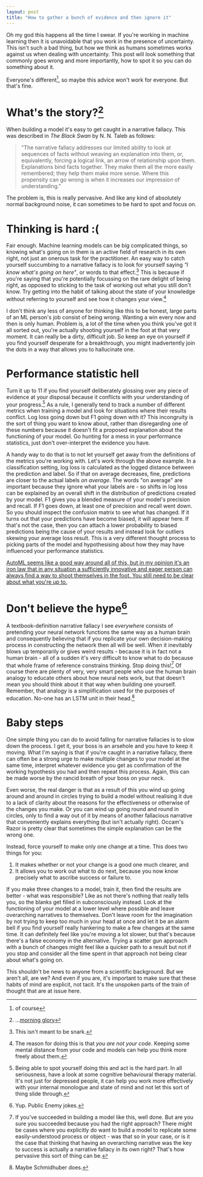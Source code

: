 ```yaml
---
layout: post
title: "How to gather a bunch of evidence and then ignore it"
---
```


Oh my god this happens all the time I swear. If you're working in machine learning then it is unavoidable that you work in the presence of uncertainty. This isn't such a bad thing, but how we think as humans sometimes works against us when dealing with uncertainty. This post will look something that commonly goes wrong and more importantly, how to spot it so you can do something about it.

Everyone's different[^1], so maybe this advice won't work for everyone. But that's fine.

# What's the story?[^2]

When building a model it's easy to get caught in a narrative fallacy. This was described in _The Black Swan_ by N. N. Taleb as follows:

> "The narrative fallacy addresses our limited ability to look at sequences of facts without weaving an explanation into them, or, equivalently, forcing a logical link, an arrow of relationship upon them. Explanations bind facts together. They make them all the more easily remembered; they help them make more sense. Where this propensity can go wrong is when it increases our impression of understanding."

The problem is, this is really pervasive. And like any kind of absolutely normal background noise, it can sometimes to be hard to spot and focus on.

# Thinking is hard :(

Fair enough. Machine learning models can be big complicated things, so knowing what's going on in them is an active field of research in its own right, not just an onerous task for the practitioner. An easy way to catch yourself succumbing to a narrative fallacy is to look for yourself saying _"I know what's going on here"_, or words to that effect.[^6] This is because if you're saying that you're potentially focussing on the rare delight of being right, as opposed to sticking to the task of working out what you still don't know. Try getting into the habit of talking about the state of your knowledge without referring to yourself and see how it changes your view.[^3]

I don't think any less of anyone for thinking like this to be honest, large parts of an ML person's job consist of being wrong. Wanting a win every now and then is only human. Problem is, a lot of the time when you think you've got it all sorted out, you're actually shooting yourself in the foot at that very moment. It can really be a dirty, difficult job. So keep an eye on yourself if you find yourself desperate for a breakthrough, you might inadvertently join the dots in a way that allows you to hallucinate one. 

# Performance statistic hell

Turn it up to 11 if you find yourself deliberately glossing over any piece of evidence at your disposal because it conflicts with your understanding of your progress.[^4] As a rule, I generally tend to track a number of different metrics when training a model and look for situations where their results conflict. Log loss going down but F1 going down with it? This incongruity is the sort of thing you want to know about, rather than disregarding one of these numbers because it doesn't fit a proposed explanation about the functioning of your model. Go hunting for a mess in your performance statistics, just don't over-interpret the evidence you have. 

A handy way to do that is to not let yourself get away from the definitions of the metrics you're working with. Let's work through the above example. In a classification setting, log loss is calculated as the logged distance between the prediction and label. So if that on average decreases, fine, predictions are closer to the actual labels _on average_. The words "on average" are important because they ignore what your labels are - so shifts in log loss can be explained by an overall shift in the distribution of predictions created by your model. F1 gives you a blended measure of your model's precision and recall. If F1 goes down, at least one of precision and recall went down. So you should inspect the confusion matrix to see what has changed. If it turns out that your predictions have become biased, it will appear here. If that's not the case, then you can attach a lower probability to biased predictions being the cause of your results and instead look for outliers skewing your average loss result. This is a very different thought process to picking parts of the model and hypothesising about how they may have influenced your performance statistics.

[AutoML seems like a good way around all of this, but in my opinion it's an iron law that in any situation a sufficiently innovative and eager person can always find a way to shoot themselves in the foot. You still need to be clear about what you're up to.](2019-06-13-Shooting_Yourself_in_the_Foot_with_AutoML.md)

# Don't believe the hype[^8]

A textbook-definition narrative fallacy I see _everywhere_ consists of pretending your neural network functions the same way as a human brain and consequently believing that if you replicate your own decision-making process in constructing the network then all will be well. When it inevitably blows up temporarily or gives weird results - because it is in fact not a human brain - all of a sudden it's very difficult to know what to do because that whole frame of reference constrains thinking. Stop doing this![^5] Of course there are plenty of very, very smart people who use the human brain analogy to educate others about how neural nets work, but that doesn't mean you should think about it that way when building one yourself. Remember, that analogy is a simplification used for the purposes of education. No-one has an LSTM unit in their head.[^7]

# Baby steps

One simple thing you can do to avoid falling for narrative fallacies is to slow down the process. I get it, your boss is an arsehole and you have to keep it moving. What I'm saying is that if you're caught in a narrative fallacy, there can often be a strong urge to make multiple changes to your model at the same time, interpret whatever evidence you get as confirmation of the working hypothesis you had and then repeat this process. Again, this can be made worse by the rancid breath of your boss on your neck.

Even worse, the real danger is that as a result of this you wind up going around and around in circles trying to build a model without realising it due to a lack of clarity about the reasons for the effectiveness or otherwise of the changes you make. Or you can wind up going round and round in circles, only to find a way out of it by means of another fallacious narrative that conveniently explains everything (but isn't actually right). Occam's Razor is pretty clear that sometimes the simple explanation can be the wrong one.

Instead, force yourself to make only one change at a time. This does two things for you:

1) It makes whether or not your change is a good one much clearer, and
2) It allows you to work out what to do next, because you now know precisely what to ascribe success or failure to.

If you make three changes to a model, train it, then find the results are better - what was responsible? Like as not there's nothing that really tells you, so the blanks get filled in subconsciously instead. Look at the functioning of your model at a lower level where possible and leave overarching narratives to themselves. Don't leave room for the imagination by not trying to keep too much in your head at once and let it be an alarm bell if you find yourself really hankering to make a few changes at the same time. It can definitely feel like you're moving a lot slower, but that's because there's a false economy in the alternative. Trying a scatter gun approach with a bunch of changes might feel like a quicker path to a result but not if you stop and consider all the time spent in that approach not being clear about what's going on.

This shouldn't be news to anyone from a scientific background. But we aren't all, are we? And even if you are, it's important to make sure that these habits of mind are explicit, not tacit. It's the unspoken parts of the train of thought that are at issue here.






[^1]: of course
[^2]: ...[morning glory](https://www.youtube.com/watch?v=Wm54XyLwBAk)
[^3]: The reason for doing this is that _you are not your code_. Keeping some mental distance from your code and models can help you think more freely about them.
[^4]: Being able to spot yourself doing this and act is the hard part. In all seriousness, have a look at some cognitive behavioural therapy material. It's not just for depressed people, it can help you work more effectively with your internal monologue and state of mind and not let this sort of thing slide through.
[^5]: If you've succeeded in building a model like this, well done. But are you sure you succeeded because you had the right approach? There might be cases where you explicitly do want to build a model to replicate some easily-understood process or object - was that so in your case, or is it the case that thinking that having an overarching narrative was the key to success is actually a narrative fallacy in its own right? That's how pervasive this sort of thing can be. 
[^6]: This isn't meant to be snark.
[^7]: Maybe Schmidhuber does.
[^8]: Yup. Public Enemy jokes.
